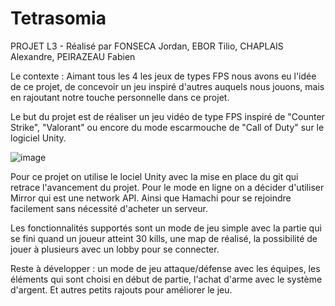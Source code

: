 # Tetrasomia
PROJET L3 - Réalisé par FONSECA Jordan, EBOR Tilio, CHAPLAIS Alexandre, PEIRAZEAU Fabien

Le contexte : Aimant tous les 4 les jeux de types FPS nous avons eu l'idée de ce projet, de concevoir un jeu inspiré d'autres auquels nous jouons, mais en rajoutant notre touche personnelle dans ce projet.

Le but du projet est de réaliser un jeu vidéo de type FPS inspiré de "Counter Strike", "Valorant" ou encore du mode escarmouche de "Call of Duty" sur le logiciel Unity. 

![image](https://user-images.githubusercontent.com/84011629/123308515-0e46ec00-d524-11eb-8745-f0d716808951.png)

Pour ce projet on utilise le lociel Unity avec la mise en place du git qui retrace l'avancement du projet. Pour le mode en ligne on a décider d'utiliser Mirror qui est une network API. Ainsi que Hamachi pour se rejoindre facilement sans nécessité d'acheter un serveur.

Les fonctionnalités supportés sont un mode de jeu simple avec la partie qui se fini quand un joueur atteint 30 kills, une map de réalisé, la possibilité de jouer à plusieurs avec un lobby pour se connecter.

Reste à développer : un mode de jeu attaque/défense avec les équipes, les éléments qui sont choisi en début de partie, l'achat d'arme avec le système d'argent. Et autres petits rajouts pour améliorer le jeu.
